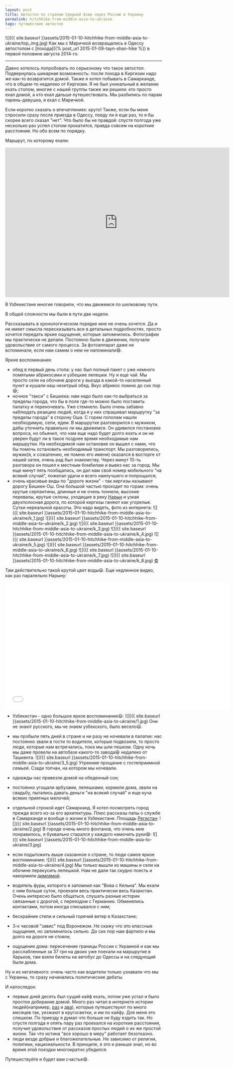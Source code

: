 ```yaml
---
layout: post
title: Автостоп по странам Средней Азии через Россию в Украину
permalink: hitchhike-from-middle-asia-to-ukraine
tags: путешествия автостоп
---
```


![]({{ site.baseurl }}assets/2015-01-10-hitchhike-from-middle-asia-to-ukraine/top_img.jpg)
Как мы с Маричкой возвращались в Одессу автостопом с [похода]({% post_url 2015-01-09-tayn-shan-hike %}) в первой половине августа 2014-го.

---

Давно хотелось попробовать по серьезному что такое автостоп. Подвернулась шикарная возможность: после похода в Киргизии надо же как-то возвратится домой.
Также я хотел побывать в Самарканде, что в общем-то недалеко от Киргизии. Я не был уникальный в желании ехать стопом, многие с нашей группы также же решили: кто просто ехал домой, а кто ехал дальше путешествовать.  Мы разбились по парам парень-девушка, я ехал с Маричкой.

Если коротко сказать о впечатлениях: круто! Также, если бы меня спросили сразу после приезда в Одессу, поеду ли я еще раз, то я бы скорее всего сказал "нет". Что было бы не правдой: спустя полгода уже несколько раз успел стопом прокатится, правда совсем на короткие расстояния. Но обо всем по порядку.

Маршрут, по которому ехали:

<iframe src="http://www.gpsies.com/mapOnly.do?fileId=mjabavptzpuwkoib" width="720" height="480" frameborder="0" scrolling="no" marginheight="0" marginwidth="0"></iframe>

В Узбекистане многие говорили, что мы движемся по шелковому пути.

В общей сложности мы были в пути две недели.

Рассказывать в хронологическом порядке мне не очень хочется. Да и не имеет смысла пересказывать все в детальных подробностях, просто хочется передать яркие ощущения, которые запомнились. Фотографии мы практически не делали. Постоянно были в движении, получали удовольствие от самого процесса. За  фотоаппарат даже не вспоминали, если нам самим о нем не напоминали:smile:.

Яркие воспоминания:

- обед в первый день стопа: у нас был полный пакет с уже немного помятыми абрикосами и узбецкие лепешки. Ну и еще чай. Мы просто сели на обочине дороги у вьезда в какой-то населенный пункт и кушали наш нехитрый обед. Вкус абрикос помню до сих пор:smile:;
- ночное "такси" с Бишкека: нам надо было как-то выбраться за пределы города, что бы в поле где-то можно было поставить палатку и переночевать. Уже стемнело. Было очень забавно наблюдать реакцию людей, когда я у них спрашивал маршрутку "за пределы города" в сторону Оша. С горем пополам нашли необходимую, сели, едем. В маршрутке разговорился с мужиком, дабы уточнить правильно ли мы движемся. Он удивился постановке вопроса, но обьянил, что нам еще надо будет долго ехать и он не уверен будут ли в такое позднее время необходимые нам маршрутки. На необходимой нам остановке он вышел с нами, что бы помочь остановить необходимый транспорт. Мы разговорились, мужик(я, к сожалению, не помню его имени) оказался в восторге от нашей затеи, очень рад был знакомству. Через минут 10-ть разговора он пошел к местным бомбилам и вывез нас за город. Мы еще минут пять пообщались, он дал нам свой номер мобильного "на всякий случай", пожелал удачи и всего наилучшего и попрощался;
- очень красивые виды по "дороге жизни" - так киргизы называют дорогу Бишкек-Ош. Она большой частью проходит по горам: очень крутые серпантины, длинные и не очень тоннели, высокие перевалы, крутые склоны, уходящие в реку [Нарын](https://ru.wikipedia.org/wiki/%CD%E0%F0%FB%ED) и узкая двухполосная дорога, по которой киргизы ганяют как угорелые. Сутки нереальной красоты. Это надо видеть, фото из интернета:
![]({{ site.baseurl }}assets/2015-01-10-hitchhike-from-middle-asia-to-ukraine/k_1.jpg)
![]({{ site.baseurl }}assets/2015-01-10-hitchhike-from-middle-asia-to-ukraine/k_2.jpg)
![]({{ site.baseurl }}assets/2015-01-10-hitchhike-from-middle-asia-to-ukraine/k_3.jpg)
![]({{ site.baseurl }}assets/2015-01-10-hitchhike-from-middle-asia-to-ukraine/k_4.jpg)
![]({{ site.baseurl }}assets/2015-01-10-hitchhike-from-middle-asia-to-ukraine/k_5.jpg)
![]({{ site.baseurl }}assets/2015-01-10-hitchhike-from-middle-asia-to-ukraine/k_6.jpg)
![]({{ site.baseurl }}assets/2015-01-10-hitchhike-from-middle-asia-to-ukraine/k_7.jpg)
![]({{ site.baseurl }}assets/2015-01-10-hitchhike-from-middle-asia-to-ukraine/k_8.jpg)
[&copy;](https://varandej.livejournal.com/650323.html)

Там действительно такой крутой цвет воды:smiley:. Еще недлинное видео, как раз паралельно Нарыну:

<iframe width="720" height="405" src="//www.youtube.com/embed/skHCCGBLQhA?rel=0&amp;showinfo=0" frameborder="0" allowfullscreen></iframe>

- Узбекистан - одно большое яркое воспоминание:smiley::
![]({{ site.baseurl }}assets/2015-01-10-hitchhike-from-middle-asia-to-ukraine/1.jpg)
Они не знают русского, мы не знаем узбекского, было весело:smiley:.
- мы пробыли пять дней в стране и ни разу не ночевали в палатке: нас постоянно звали в гости то водители, которые подвозили, то просто люди, которые нам встречались, пока мы шли пешком. Одну ночь мы даже провели на автобазе какого-то завода:laughing: недалеко от Ташкента.
![]({{ site.baseurl }}assets/2015-01-10-hitchhike-from-middle-asia-to-ukraine/3_5.jpg)
Утренние прощание с гостеприимной семьей. Сзади топчан, на котором мы ночевали.
- однажды нас привезли домой на обеденный сон;
- постоянно угощали арбузами, лепешками, кормили дома, звали на свадьбу, пытались давать деньги "на всякий случай" и еще куча всяких приятных мелочей;
- отдельной строкой идет Самарканд. Я хотел посмотреть город прежде всего из-за его архитектуры. Плюс рассказы папы о службе в Самарканде и вообще о жизни в Узбекистане. Площадь [Регистан](https://ru.wikipedia.org/wiki/%D0%A0%D0%B5%D0%B3%D0%B8%D1%81%D1%82%D0%B0%D0%BD_(%D0%A1%D0%B0%D0%BC%D0%B0%D1%80%D0%BA%D0%B0%D0%BD%D0%B4)):
![]({{ site.baseurl }}assets/2015-01-10-hitchhike-from-middle-asia-to-ukraine/2.jpg)
В городе очень много фонтанов, что очень мне понравилось, я буквально старался у каждого намочить руки:smile::
![]({{ site.baseurl }}assets/2015-01-10-hitchhike-from-middle-asia-to-ukraine/3.jpg)
- если подытожить выше сказанное о стране, то люди самое яркое воспоминание:
![]({{ site.baseurl }}assets/2015-01-10-hitchhike-from-middle-asia-to-ukraine/4.jpg)
Мы только вышли из машины и сели на обочине перекусить лепешкой. Нам не дали так скудно поесть и накормили [димлямой](http://dasturxon.com/forum/9-366-1).

- водитель фуры, которого я запомнил как "Вова с Кельна". Мы ехали с ним больше суток, проехали весь практически весь Казахстан. Очень интересно было общаться, слушать разные истории связанные с дорогой, с переездом с Германию. Обменялись контактами, потом иногда списывался с ним;
- бескрайние степи и сильный горячий ветер в Казахстане;
- 3-х часовой "завис" под Воронежом. Не скажу что это классные ощущения, но запомнилось сильно. До сих пор нам фартило и мы долго на дороге не стояли;
- ощущение дома: пересечение границы России с Украиной и как мы расслабленные за 37 грн на двоих уже поехали на маршрутке в Харьков, там взяли билеты на автобус до Одессы и на следующий были дома.

Ну и из негативного: очень часто как водители только узнавали что мы с Украины, то сразу начинались политические дебаты.

И напоследок:

- первые дней десять был сущий кайф ехать, потом уже устал и было простое добирание домой. Много раз читал в интернете истории людей(например, [раз](http://tozhemne.com/) и [два](https://vk.com/crazytramp)), которые  путешествуют по много месяцев так, уезжают в кругосветки, и им по кайфу. Для меня это слишком. По приезду я думал что больше не буду ездить так. Но спустя полгода я опять пару раз проехался на короткие расстояния, получил удовольствие от рассказов простых людей о их же простой жизни. Так что истина "все хорошо в меру" работает безотказно.
- люди везде добрые и благожелательные. Не зависимо от религии, политики, национальности. В принципе, я это и раньше знал, но во время этой поездки многократно убедился.

Путешествуйте и будет вам счастье:smile:.
